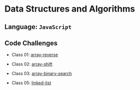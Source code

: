 # Data Structures and Algorithms

## Language: `JavaScript`

## Code Challenges

- Class 01: [array-reverse](code-challenges/arrayReverse/README.md)
- Class 02: [array-shift](code-challenges/arrayShift/README.md)
- Class 03: [array-binary-search](code-challenges/arrayBinarySearch/README.md)

- Class 05: [linked-list](data-structures/linkedList/README.md)
